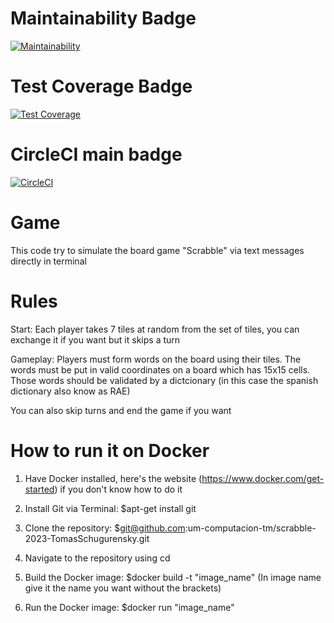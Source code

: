 # Maintainability Badge
[![Maintainability](https://api.codeclimate.com/v1/badges/cd1e970a06b36675ebe4/maintainability)](https://codeclimate.com/github/um-computacion-tm/scrabble-2023-TomasSchugurensky/maintainability)

# Test Coverage Badge
[![Test Coverage](https://api.codeclimate.com/v1/badges/cd1e970a06b36675ebe4/test_coverage)](https://codeclimate.com/github/um-computacion-tm/scrabble-2023-TomasSchugurensky/test_coverage)

# CircleCI main badge
[![CircleCI](https://dl.circleci.com/status-badge/img/gh/um-computacion-tm/scrabble-2023-TomasSchugurensky/tree/main.svg?style=svg)](https://dl.circleci.com/status-badge/redirect/gh/um-computacion-tm/scrabble-2023-TomasSchugurensky/tree/main)

# Game
This code try to simulate the board game "Scrabble" via text messages directly in terminal

# Rules
Start: Each player takes 7 tiles at random from the set of tiles, you can exchange it if you want but it skips a turn

Gameplay: Players must form words on the board using their tiles. The words must be put in valid coordinates on a board which has 15x15 cells. Those words should be validated by a dictcionary (in this case the spanish dictionary also know as RAE)

You can also skip turns and end the game if you want

# How to run it on Docker
1. Have Docker installed, here's the website (https://www.docker.com/get-started) if you don't know how to do it

2. Install Git via Terminal: $apt-get install git

3. Clone the repository: $git@github.com:um-computacion-tm/scrabble-2023-TomasSchugurensky.git

4. Navigate to the repository using cd

5. Build the Docker image: $docker build -t "image_name"  (In image name give it the name you want without the brackets)

6. Run the Docker image: $docker run "image_name"